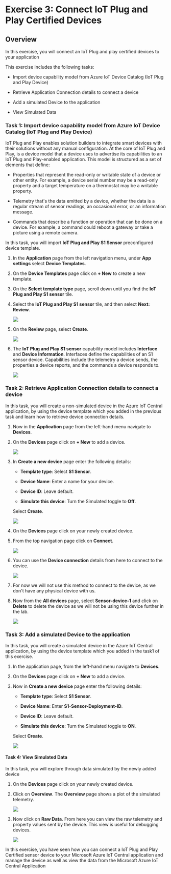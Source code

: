 # Exercise 3: Connect IoT Plug and Play Certified Devices

## Overview

In this exercise, you will connect an IoT Plug and play certified devices to your application

This exercise includes the following tasks:

 - Import device capability model from Azure IoT Device Catalog (IoT Plug and Play Device) 
 
 - Retrieve Application Connection details to connect a device 
 
 - Add a simulated Device to the application 
 
 - View Simulated Data
 

### Task 1: Import device capability model from Azure IoT Device Catalog (IoT Plug and Play Device) 

IoT Plug and Play enables solution builders to integrate smart devices with their solutions without any manual configuration. At the core of IoT Plug and Play, is a device model that a device uses to advertise its capabilities to an IoT Plug and Play-enabled application. This model is structured as a set of elements that define:

   -  Properties that represent the read-only or writable state of a device or other entity. For example, a device serial number may be a read-only property and a target temperature on a thermostat may be a writable property.
   
   -  Telemetry that's the data emitted by a device, whether the data is a regular stream of sensor readings, an occasional error, or an information message.
   
   -  Commands that describe a function or operation that can be done on a device. For example, a command could reboot a gateway or take a picture using a remote camera.

In this task, you will import **IoT Plug and Play S1 Sensor** preconfigured device template.

1. In the **Application** page from the left navigation menu, under **App settings** select **Device Templates**.

1. On the **Device Templates** page click on **+ New** to create a new template.

1. On the **Select template type** page, scroll down until you find the **IoT Plug and Play S1 sensor** tile.
 
1. Select the **IoT Plug and Play S1 sensor** tile, and then select **Next: Review**.

   ![](media/img75.png) 

1. On the **Review** page, select **Create**.

   ![](media/img76.png) 

1. The **IoT Plug and Play S1 sensor** capability model includes **Interface** and **Device Information**. Interfaces define the capabilities of an S1 sensor device. Capabilities include the telemetry a device sends, the properties a device reports, and the commands a device responds to.

   ![](media/img77.png) 
   
### Task 2: Retrieve Application Connection details to connect a device 

In this task, you will create a non-simulated device in the Azure IoT Central application, by using the device template which you added in the previous task and learn how to retrieve device connection details.

1. Now in the **Application**  page from the left-hand menu navigate to **Devices**.
    
1. On the **Devices** page click on **+ New** to add a device.

   ![](media/img78.png) 

1. In **Create a new device** page enter the following details:

      - **Template type**: Select **S1 Sensor**.

      - **Device Name**: Enter a name for your device.

      - **Device ID**: Leave default.

      - **Simulate this device**: Turn the Simulated toggle to **Off**.
      
      Select **Create**.
      
      ![](media/img79.png)

1. On the **Devices** page click on your newly created device.

1. From the top navigation page click on **Connect**. 

   ![](media/img80.png)

1. You can use the **Device connection** details from here to connect to the device.

   ![](media/img81.png)

1. For now we will not use this method to connect to the device, as we don't have any physical device with us.

1. Now from the **All devices** page, select **Sensor-device-1** and click on **Delete** to delete the device as we will not be using this device further in the lab.

   ![](media/img82.png)

### Task 3: Add a simulated Device to the application 

In this task, you will create a simulated device in the Azure IoT Central application, by using the device template which you added in the task1 of this exercise.

1. In the application page, from the left-hand menu navigate to **Devices**.

1. On the **Devices** page click on **+ New** to add a device.

1. Now in **Create a new device** page enter the following details:

      - **Template type**: Select **S1 Sensor**.

      - **Device Name**: Enter **S1-Sensor-Deployment-ID**.

      - **Device ID**: Leave default.

      - **Simulate this device**: Turn the Simulated toggle to **ON**.
      
      Select **Create**.
      
      ![](media/img83.png)
      
#### Task 4: View Simulated Data

In this task, you will explore through data simulated by the newly added device

1. On the **Devices** page click on your newly created device.

1. Click on **Overview**. The **Overview** page shows a plot of the simulated telemetry.

   ![](media/img84.png)

1. Now click on **Raw Data**. From here you can view the raw telemetry and property values sent by the device. This view is useful for debugging devices.

   ![](media/img85.png)
   
In this exercise, you have seen how you can connect a IoT Plug and Play Certified sensor device to your Microsoft Azure IoT Central application and manage the device as well as view the data from the Microsoft Azure IoT Central Application


